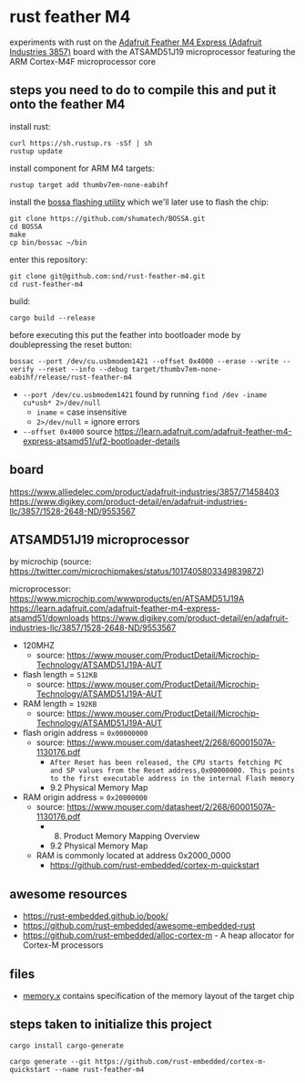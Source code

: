 # rust feather M4

experiments with rust on the [Adafruit Feather M4 Express (Adafruit Industries 3857)](https://www.adafruit.com/product/3857
) board with the ATSAMD51J19 microprocessor featuring the ARM Cortex-M4F microprocessor core

## steps you need to do to compile this and put it onto the feather M4

install rust:
```
curl https://sh.rustup.rs -sSf | sh
rustup update
```

install component for ARM M4 targets:
```
rustup target add thumbv7em-none-eabihf
```

install the [bossa flashing utility](https://github.com/shumatech/BOSSA)
which we'll later use to flash the chip:
```
git clone https://github.com/shumatech/BOSSA.git
cd BOSSA
make
cp bin/bossac ~/bin
```

enter this repository:
```
git clone git@github.com:snd/rust-feather-m4.git
cd rust-feather-m4
```

build:
```
cargo build --release
```

before executing this put the feather into bootloader mode by doublepressing the reset button:
```
bossac --port /dev/cu.usbmodem1421 --offset 0x4000 --erase --write --verify --reset --info --debug target/thumbv7em-none-eabihf/release/rust-feather-m4
```

- `--port /dev/cu.usbmodem1421` found by running `find /dev -iname cu*usb* 2>/dev/null`
  - `iname` = case insensitive
  - `2>/dev/null` = ignore errors
- `--offset 0x4000` source https://learn.adafruit.com/adafruit-feather-m4-express-atsamd51/uf2-bootloader-details

## board

https://www.alliedelec.com/product/adafruit-industries/3857/71458403
https://www.digikey.com/product-detail/en/adafruit-industries-llc/3857/1528-2648-ND/9553567

## ATSAMD51J19 microprocessor

by microchip (source: https://twitter.com/microchipmakes/status/1017405803349839872)

microprocessor: [](https://www.findchips.com/search/ATSAMD51J19)
https://www.microchip.com/wwwproducts/en/ATSAMD51J19A
https://learn.adafruit.com/adafruit-feather-m4-express-atsamd51/downloads
https://www.digikey.com/product-detail/en/adafruit-industries-llc/3857/1528-2648-ND/9553567

- 120MHZ
    - source: https://www.mouser.com/ProductDetail/Microchip-Technology/ATSAMD51J19A-AUT
- flash length = `512KB`
    - source: https://www.mouser.com/ProductDetail/Microchip-Technology/ATSAMD51J19A-AUT
- RAM length =  `192KB`
    - source: https://www.mouser.com/ProductDetail/Microchip-Technology/ATSAMD51J19A-AUT
- flash origin address = `0x00000000`
  - source: https://www.mouser.com/datasheet/2/268/60001507A-1130176.pdf
    - `After Reset has been released, the CPU starts fetching PC and SP values from the Reset address,0x00000000. This points to the first executable address in the internal Flash memory`
    - 9.2 Physical Memory Map
- RAM origin address = `0x20000000`
  - source: https://www.mouser.com/datasheet/2/268/60001507A-1130176.pdf
    - 8. Product Memory Mapping Overview
    - 9.2 Physical Memory Map
  - RAM is commonly located at address 0x2000_0000
    - https://github.com/rust-embedded/cortex-m-quickstart

## awesome resources

- https://rust-embedded.github.io/book/
- https://github.com/rust-embedded/awesome-embedded-rust
- https://github.com/rust-embedded/alloc-cortex-m - A heap allocator for Cortex-M processors

## files

- [memory.x](memory.x) contains specification of the memory layout of the target chip

## steps taken to initialize this project

```
cargo install cargo-generate

cargo generate --git https://github.com/rust-embedded/cortex-m-quickstart --name rust-feather-m4
```
